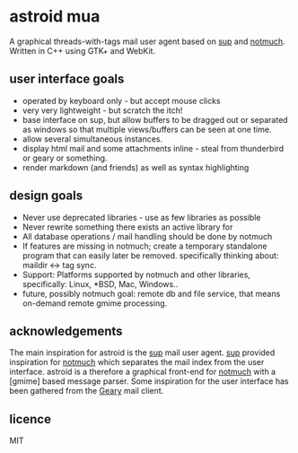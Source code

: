 # astroid mua

  A graphical threads-with-tags mail user agent based on [sup] and [notmuch].
  Written in C++ using GTK+ and WebKit.

## user interface goals
* operated by keyboard only - but accept mouse clicks
* very very lightweight - but scratch the itch!
* base interface on sup, but allow buffers to be dragged out
  or separated as windows so that multiple views/buffers can be
  seen at one time.
* allow several simultaneous instances.
* display html mail and some attachments inline - steal from
  thunderbird or geary or something.
* render markdown (and friends) as well as syntax highlighting

## design goals
* Never use deprecated libraries - use as few libraries as possible
* Never rewrite something there exists an active library for
* All database operations / mail handling should be done by notmuch
* If features are missing in notmuch; create a temporary standalone
  program that can easily later be removed.
  specifically thinking about: maildir <-> tag sync.
* Support: Platforms supported by notmuch and other libraries, specifically:
  Linux, *BSD, Mac, Windows..
* future, possibly notmuch goal: remote db and file service, that means
  on-demand remote gmime processing.

## acknowledgements

  The main inspiration for astroid is the [sup] mail user agent. [sup]
  provided inspiration for [notmuch] which separates the mail index from the
  user interface. astroid is a therefore a graphical front-end for [notmuch]
  with a [gmime] based message parser. Some inspiration for the user
  interface has been gathered from the [Geary] mail client.

## licence

MIT

[sup]: http://supmua.org
[notmuch]: http://notmuchmail.org/
[Geary]: http://www.yorba.org/projects/geary/

